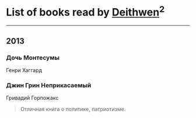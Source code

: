 # List of books read by [Deithwen](http://vk.com/id371574201)<sup>2</sup>
---

## 2013

### Дочь Монтесумы
Генри Хаггард


### Джин Грин Неприкасаемый
Гривадий Горпожакс
> Отличная книга о политике, патриотизме.



